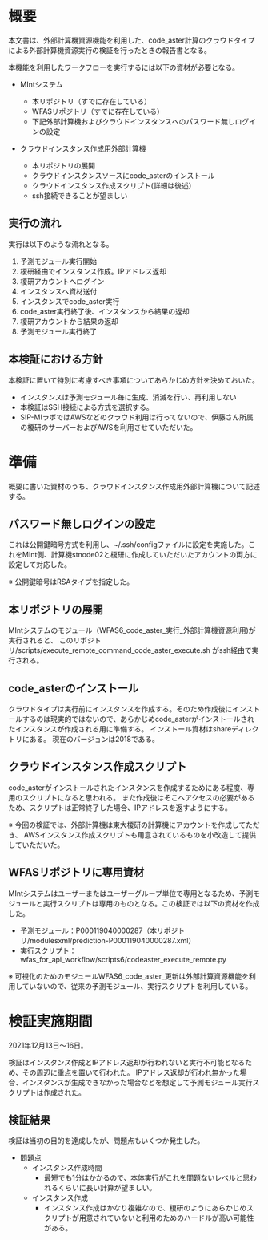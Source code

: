 # 概要
本文書は、外部計算機資源機能を利用した、code_aster計算のクラウドタイプによる外部計算機資源実行の検証を行ったときの報告書となる。

本機能を利用したワークフローを実行するには以下の資材が必要となる。

* MIntシステム

    - 本リポジトリ（すでに存在している）
    - WFASリポジトリ（すでに存在している）
    - 下記外部計算機およびクラウドインスタンスへのパスワード無しログインの設定
* クラウドインスタンス作成用外部計算機

    - 本リポジトリの展開
    - クラウドインスタンスソースにcode_asterのインストール
    - クラウドインスタンス作成スクリプト(詳細は後述）
    - ssh接続できることが望ましい

## 実行の流れ
実行は以下のような流れとなる。

1. 予測モジュール実行開始
2. 榎研経由でインスタンス作成。IPアドレス返却
3. 榎研アカウントへログイン
4. インスタンスへ資材送付
5. インスタンスでcode_aster実行
6. code_aster実行終了後、インスタンスから結果の返却
7. 榎研アカウントから結果の返却
8. 予測モジュール実行終了

## 本検証における方針
本検証に置いて特別に考慮すべき事項についてあらかじめ方針を決めておいた。

* インスタンスは予測モジュール毎に生成、消滅を行い、再利用しない
* 本検証はSSH接続による方式を選択する。
* SIP-MIラボではAWSなどのクラウド利用は行ってないので、伊藤さん所属の榎研のサーバーおよびAWSを利用させていただいた。

# 準備

概要に書いた資材のうち、クラウドインスタンス作成用外部計算機について記述する。

## パスワード無しログインの設定

これは公開鍵暗号方式を利用し、~/.ssh/configファイルに設定を実施した。これをMInt側、計算機stnode02と榎研に作成していただいたアカウントの両方に設定して対応した。

※ 公開鍵暗号はRSAタイプを指定した。

## 本リポジトリの展開

MIntシステムのモジュール（WFAS6_code_aster_実行_外部計算機資源利用)が実行されると、
このリポジトリ/scripts/execute_remote_command_code_aster_execute.sh がssh経由で実行される。

## code_asterのインストール

クラウドタイプは実行前にインスタンスを作成する。そのため作成後にインストールするのは現実的ではないので、あらかじめcode_asterがインストールされたインスタンスが作成される用に準備する。
インストール資材はshareディレクトリにある。
現在のバージョンは2018である。

## クラウドインスタンス作成スクリプト

code_asterがインストールされたインスタンスを作成するためにある程度、専用のスクリプトになると思われる。
また作成後はそこへアクセスの必要があるため、スクリプトは正常終了した場合、IPアドレスを返すようにする。

※ 今回の検証では、外部計算機は東大榎研の計算機にアカウントを作成してただき、
AWSインスタンス作成スクリプトも用意されているものを小改造して提供していただいた。

## WFASリポジトリに専用資材
MIntシステムはユーザーまたはユーザーグループ単位で専用となるため、予測モジュールと実行スクリプトは専用のものとなる。この検証では以下の資材を作成した。

* 予測モジュール：P000119040000287（本リポジトリ/modulesxml/prediction-P000119040000287.xml）
* 実行スクリプト：wfas_for_api_workflow/scripts6/codeaster_execute_remote.py

※ 可視化のためのモジュールWFAS6_code_aster_更新は外部計算資源機能を利用していないので、従来の予測モジュール、実行スクリプトを利用している。

# 検証実施期間
2021年12月13日～16日。

検証はインスタンス作成とIPアドレス返却が行われないと実行不可能となるため、その周辺に重点を置いて行われた。
IPアドレス返却が行われ無かった場合、インスタンスが生成できなかった場合などを想定して予測モジュール実行スクリプトは作成された。

## 検証結果
検証は当初の目的を達成したが、問題点もいくつか発生した。

* 問題点
  + インスタンス作成時間
    - 最短でも1分はかかるので、本体実行がこれを問題ないレベルと思われるくらいに長い計算が望ましい。
  + インスタンス作成
    - インスタンス作成はかなり複雑なので、榎研のようにあらかじめスクリプトが用意されていないと利用のためのハードルが高い可能性がある。

